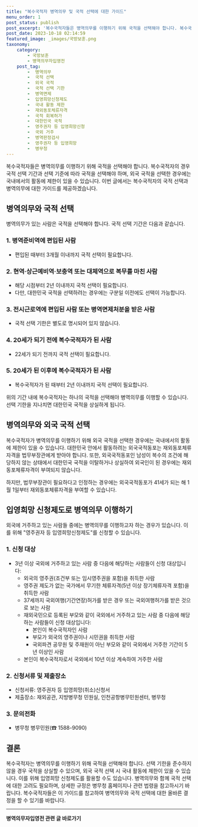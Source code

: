 ```yaml
---
title: "복수국적자 병역의무 및 국적 선택에 대한 가이드"
menu_order: 1
post_status: publish
post_excerpt: '복수국적자들은 병역의무를 이행하기 위해 국적을 선택해야 합니다. 복수국적자의 경우 국적 선택 기간과 선택 기준에 따라 국적을 선택해야 하며, 외국 국적을 선택한 경우에는 국내에서의 활동에 제한이 있을 수 있습니다. 이번 글에서는 복수국적자의 국적 선택과 병역의무에 대한 가이드를 제공하겠습니다.'
post_date: 2023-10-18 02:14:59
featured_image: _images/국방보훈.png
taxonomy:
    category:
        - 국방보훈
        - 병역의무자입영전
    post_tag:
        -  병역의무
        -  국적 선택
        -  외국 국적
        -  국적 선택 기한
        -  병역면제
        -  입영희망신청제도
        -  국내 활동 제한
        -  재외동포체류자격
        -  국적 회복허가
        -  대한민국 국적
        -  영주권자 등 입영희망신청
        -  국외 거주
        -  병역판정검사
        -  영주권자 등 입영희망
        -  병무청
---
```




복수국적자들은 병역의무를 이행하기 위해 국적을 선택해야 합니다. 복수국적자의 경우 국적 선택 기간과 선택 기준에 따라 국적을 선택해야 하며, 외국 국적을 선택한 경우에는 국내에서의 활동에 제한이 있을 수 있습니다. 이번 글에서는 복수국적자의 국적 선택과 병역의무에 대한 가이드를 제공하겠습니다.

## 병역의무와 국적 선택

병역의무가 있는 사람은 국적을 선택해야 합니다. 국적 선택 기간은 다음과 같습니다.

### 1. 병역준비역에 편입된 사람

- 편입된 때부터 3개월 이내까지 국적 선택이 필요합니다.

### 2. 현역·상근예비역·보충역 또는 대체역으로 복무를 마친 사람

- 해당 시점부터 2년 이내까지 국적 선택이 필요합니다.
- 다만, 대한민국 국적을 선택하려는 경우에는 구분일 이전에도 선택이 가능합니다.

### 3. 전시근로역에 편입된 사람 또는 병역면제처분을 받은 사람

- 국적 선택 기한은 별도로 명시되어 있지 않습니다.

### 4. 20세가 되기 전에 복수국적자가 된 사람

- 22세가 되기 전까지 국적 선택이 필요합니다.

### 5. 20세가 된 이후에 복수국적자가 된 사람

- 복수국적자가 된 때부터 2년 이내까지 국적 선택이 필요합니다.

위의 기간 내에 복수국적자는 하나의 국적을 선택해야 병역의무를 이행할 수 있습니다. 선택 기한을 지나치면 대한민국 국적을 상실하게 됩니다.

## 병역의무와 외국 국적 선택

복수국적자가 병역의무를 이행하기 위해 외국 국적을 선택한 경우에는 국내에서의 활동에 제한이 있을 수 있습니다. 대한민국 안에서 활동하려는 외국국적동포는 재외동포체류자격을 법무부장관에게 받아야 합니다. 또한, 외국국적동포인 남성이 복수의 조건에 해당하지 않는 상태에서 대한민국 국적을 이탈하거나 상실하여 외국인이 된 경우에는 재외동포체류자격이 부여되지 않습니다.

하지만, 법무부장관이 필요하다고 인정하는 경우에는 외국국적동포가 41세가 되는 해 1월 1일부터 재외동포체류자격을 부여할 수 있습니다.

## 입영희망 신청제도로 병역의무 이행하기

외국에 거주하고 있는 사람들 중에는 병역의무를 이행하고자 하는 경우가 있습니다. 이를 위해 "영주권자 등 입영희망신청제도"를 신청할 수 있습니다.

### 1. 신청 대상

- 3년 이상 국외에 거주하고 있는 사람 중 다음에 해당하는 사람들이 신청 대상입니다:
    - 외국의 영주권(조건부 또는 임시영주권을 포함)을 취득한 사람
    - 영주권 제도가 없는 국가에서 무기한 체류자격(5년 이상 장기체류자격 포함)을 취득한 사람
    - 37세까지 국외여행(기간연장)허가를 받은 경우 또는 국외여행허가를 받은 것으로 보는 사람
    - 재외국민으로 등록된 부모와 같이 국외에서 거주하고 있는 사람 중 다음에 해당하는 사람들이 신청 대상입니다:
        - 본인이 복수국적자인 사람
        - 부모가 외국의 영주권이나 시민권을 취득한 사람
        - 국외파견 공무원 및 주재원이 아닌 부모와 같이 국외에서 거주한 기간이 5년 이상인 사람
    - 본인이 복수국적자로서 국외에서 10년 이상 계속하여 거주한 사람

### 2. 신청서류 및 제출장소

- 신청서류: 영주권자 등 입영희망(취소)신청서
- 제출장소: 재외공관, 지방병무청 민원실, 인천공항병무민원센터, 병무청

### 3. 문의전화

- 병무청 병무민원(☎ 1588-9090)

## 결론

복수국적자는 병역의무를 이행하기 위해 국적을 선택해야 합니다. 선택 기한을 준수하지 않을 경우 국적을 상실할 수 있으며, 외국 국적 선택 시 국내 활동에 제한이 있을 수 있습니다. 이를 위해 입영희망 신청제도를 활용할 수도 있습니다. 병역의무와 함께 국적 선택에 대한 고려도 필요하며, 상세한 규정은 병무청 홈페이지나 관련 법령을 참고하시기 바랍니다. 복수국적자들은 이 가이드를 참고하여 병역의무와 국적 선택에 대한 올바른 결정을 할 수 있기를 바랍니다.
<!-- wp:separator -->
<hr class="wp-block-separator has-alpha-channel-opacity"/>
<!-- /wp:separator -->

<!-- wp:group {"backgroundColor":"base","layout":{"type":"constrained"}} -->
<div class="wp-block-group has-base-background-color has-background"><!-- wp:paragraph {"align":"center","fontSize":"medium"} -->
<p class="has-text-align-center has-large-font-size"><strong>병역의무자입영전 관련 글 바로가기</strong></p>
<!-- /wp:paragraph -->


<!-- wp:latest-posts
{"categories":[{"id":9092,"count":19,"description":"","link":"https://uknowlaw.com/category/%eb%b3%91%ec%97%ad%ec%9d%98%eb%ac%b4%ec%9e%90%ec%9e%85%ec%98%81%ec%a0%84/","name":"병역의무자입영전","slug":"병역의무자입영전","taxonomy":"category","parent":0,"meta":[],"_links":{"self":[{"href":"https://uknowlaw.com/wp-json/wp/v2/categories/9092"}],"collection":[{"href":"https://uknowlaw.com/wp-json/wp/v2/categories"}],"about":[{"href":"https://uknowlaw.com/wp-json/wp/v2/taxonomies/category"}],"wp:post_type":[{"href":"https://uknowlaw.com/wp-json/wp/v2/posts?categories=9092"}],"curies":[{"name":"wp","href":"https://api.w.org/{rel}","templated":true}]}}],"postsToShow":100,"excerptLength":28,"postLayout":"grid","columns":2,"featuredImageAlign":"left","featuredImageSizeSlug":"large","fontSize":"small"} /--></div>
<!-- /wp:group -->